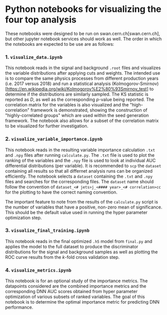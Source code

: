 # Python notebooks for visualizing the four top analysis
These notebooks were designed to be run on swan.cern.ch[swan.cern.ch], but other jupyter notebook services should work as well. 
The order in which the notebooks are expected to be use are as follows:
### 1. `visualize_data.ipynb`
This notebook reads in the signal and background `.root` files and visualizes the variable distributions after applying cuts and weights. The intended use is to compare the same physics processes from different production years (i.e. 2017 versus 2018) and run a statistical analysis (Kolmogorov-Smirnov)[https://en.wikipedia.org/wiki/Kolmogorov%E2%80%93Smirnov_test] to determine if the distributions are similarly sampled.  The KS statistic is reported as $D$, as well as the corresponding $p$-value being reported. The correlation matrix for the variables is also visualized and the "high-correlation" framework is demonstrated, showing the construction of "highly-correlated groups" which are used within the seed generation framework. The notebook also allows for a subset of the correlation matrix to be visualized for further investigation.

### 2. `visualize_variable_importance.ipynb`
This notebook reads in the resulting variable importance calculation `.txt` and `.npy` files after running `calculate.py`. The `.txt` file is used to plot the ranking of the variables and the `.npy` file is used to look at individual AUC differential distributions (per variable).  It is recommended to `scp` the `dataset` containing all results so that all differnet analysis runs can be organized efficiently. The notebook selects a `dataset` containing the `.txt` and `.npy` files and searches for the corresponding files. The `dataset` name should follow the convention of `dataset_<# jets>j_<#### year>_<# correlation>cc` for the plotting to have the correct naming convention.  

The important feature to note from the results of the `calculate.py` script is the number of variables that have a positive, non-zero mean of significance.  This should be the default value used in running the hyper parameter optimization step.

### 3. `visualize_final_training.ipynb`
This notebook reads in the final optimized `.h5` model from `final.py` and applies the model to the full dataset to produce the discriminator distributions for the signal and background samples as well as plotting the ROC curve results from the $k$-fold cross validation step.

### 4. `visualize_metrics.ipynb`
This notebook is for an optional study of the importance metrics. The datapoints considered are the combined importance metrics and the corresponding DNN AUC scores obtained from hyper parameter optimization of various subsets of ranked variables. The goal of this notebook is to determine the optimal importance metric for predicting DNN performance.
